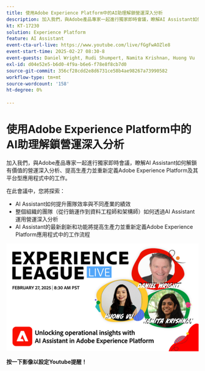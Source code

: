 ```yaml
---
title: 使用Adobe Experience Platform中的AI助理解鎖營運深入分析
description: 加入我們，與Adobe產品專家一起進行獨家即時會議，瞭解AI Assistant如何解鎖有價值的營運深入分析、提高生產力並重新定義Adobe Experience Platform及其平台型應用程式中的工作。
kt: KT-17230
solution: Experience Platform
feature: AI Assistant
event-cta-url-live: https://www.youtube.com/live/fGgFwAOZle8
event-start-time: 2025-02-27 08:30-8
event-guests: Daniel Wright, Rudi Shumpert, Namita Krishnan, Huong Vu
exl-id: d04e52e5-b6d0-4f9a-b6e6-f78e8f8cb7d0
source-git-commit: 356cf28cdd2e8d6731ce58b4ae98267a73990582
workflow-type: tm+mt
source-wordcount: '158'
ht-degree: 0%

---
```


# 使用Adobe Experience Platform中的AI助理解鎖營運深入分析

加入我們，與Adobe產品專家一起進行獨家即時會議，瞭解AI Assistant如何解鎖有價值的營運深入分析、提高生產力並重新定義Adobe Experience Platform及其平台型應用程式中的工作。

在此會議中，您將探索：

* AI Assistant如何提升團隊效率與不同產業的績效
* 整個組織的團隊（從行銷運作到資料工程師和架構師）如何透過AI Assistant運用營運深入分析
* AI Assistant的最新創新和功能將提高生產力並重新定義Adobe Experience Platform應用程式中的工作流程

[![ExL LIVE 2025年2月27日](assets/WebBanner-Feb-27-2025.png)](https://engage.adobe.com/ExpLeagueLive-250227.html)

**按一下影像以設定Youtube提醒！**
